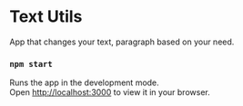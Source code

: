 # Text Utils
App that changes your text, paragraph based on your need.

### `npm start`

Runs the app in the development mode.\
Open [http://localhost:3000](http://localhost:3000) to view it in your browser.

